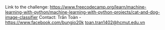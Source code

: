 Link to the challenge: https://www.freecodecamp.org/learn/machine-learning-with-python/machine-learning-with-python-projects/cat-and-dog-image-classifier
Contact:
Trần Toàn - https://www.facebook.com/bungio20k
toan.tran1402@hcmut.edu.vn
